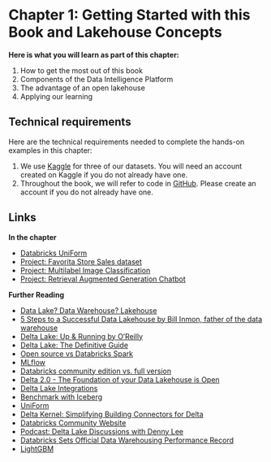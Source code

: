 # Chapter 1: Getting Started with this Book and Lakehouse Concepts

**Here is what you will learn as part of this chapter:**

1. How to get the most out of this book
2. Components of the Data Intelligence Platform
3. The advantage of an open lakehouse
4. Applying our learning  

## Technical requirements 

Here are the technical requirements needed to complete the hands-on examples in this chapter:
1. We use [Kaggle](https://www.kaggle.com/) for three of our datasets. You will need an account created on Kaggle if you do not already have one. 
2. Throughout the book, we will refer to code in [GitHub](https://github.com/). Please create an account if you do not already have one. 

## Links

**In the chapter**
- [Databricks UniForm](https://www.databricks.com/blog/announcing-delta-lake-30-new-universal-format-and-liquid-clustering)
- [Project: Favorita Store Sales dataset](https://www.kaggle.com/competitions/store-sales-time-series-forecasting/overview)
- [Project: Multilabel Image Classification](https://www.kaggle.com/datasets/meherunnesashraboni/multi-label-image-classification-dataset)
- [Project: Retrieval Augmented Generation Chatbot](https://arxiv.org)

**Further Reading**
- [Data Lake? Data Warehouse? Lakehouse](https://www.databricks.com/discover/data-lakes)
- [5 Steps to a Successful Data Lakehouse by Bill Inmon, father of the data warehouse](https://www.databricks.com/resources/ebook/building-the-data-lakehouse)
- [Delta Lake: Up & Running by O’Reilly](https://www.databricks.com/resources/ebook/delta-lake-running-oreilly)
- [Delta Lake: The Definitive Guide](https://www.oreilly.com/library/view/delta-lake-the/9781098151935/)
- [Open source vs Databricks Spark](https://www.databricks.com/spark/comparing-databricks-to-apache-spark)
- [MLflow](https://www.databricks.com/product/managed-mlflow)
- [Databricks community edition vs. full version](https://www.databricks.com/product/faq/community-edition#:~:text=What%20is%20the%20difference%20between,ODBC%20integrations%20for%20BI%20analysis)
- [Delta 2.0 - The Foundation of your Data Lakehouse is Open](https://delta.io/blog/2022-08-02-delta-2-0-the-foundation-of-your-data-lake-is-open/)
- [Delta Lake Integrations](https://delta.io/integrations/)
- [Benchmark with Iceberg](https://databeans-blogs.medium.com/delta-vs-iceberg-performance-as-a-decisive-criteria-add7bcdde03d)
- [UniForm](https://www.databricks.com/blog/delta-uniform-universal-format-lakehouse-interoperability)
- [Delta Kernel: Simplifying Building Connectors for Delta](https://www.databricks.com/dataaisummit/session/delta-kernel-simplifying-building-connectors-delta/)
- [Databricks Community Website](https://community.cloud.databricks.com)
- [Podcast: Delta Lake Discussions with Denny Lee](https://open.spotify.com/show/6YvPDkILtWfnJNTzJ9HsmW?si=214eb7d808d84aa4)
- [Databricks Sets Official Data Warehousing Performance Record](https://www.databricks.com/blog/2021/11/02/databricks-sets-official-data-warehousing-performance-record.html)
- [LightGBM](https://github.com/microsoft/LightGBM)

